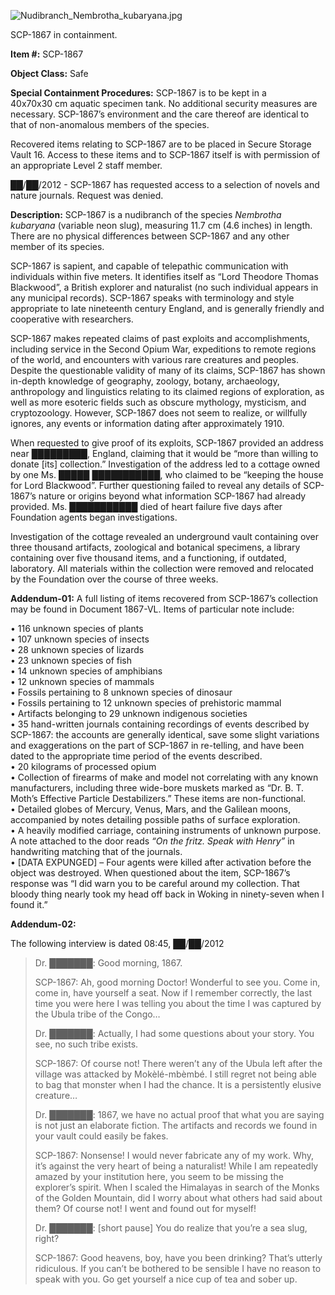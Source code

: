 ![Nudibranch_Nembrotha_kubaryana.jpg](http://scp-wiki.wdfiles.com/local--files/scp-1867/Nudibranch_Nembrotha_kubaryana.jpg)

SCP-1867 in containment.

**Item #:** SCP-1867

**Object Class:** Safe

**Special Containment Procedures:** SCP-1867 is to be kept in a 40x70x30 cm aquatic specimen tank. No additional security measures are necessary. SCP-1867’s environment and the care thereof are identical to that of non-anomalous members of the species.

Recovered items relating to SCP-1867 are to be placed in Secure Storage Vault 16. Access to these items and to SCP-1867 itself is with permission of an appropriate Level 2 staff member.

██/██/2012 - SCP-1867 has requested access to a selection of novels and nature journals. Request was denied.

**Description:** SCP-1867 is a nudibranch of the species _Nembrotha kubaryana_ (variable neon slug), measuring 11.7 cm (4.6 inches) in length. There are no physical differences between SCP-1867 and any other member of its species.

SCP-1867 is sapient, and capable of telepathic communication with individuals within five meters. It identifies itself as “Lord Theodore Thomas Blackwood”, a British explorer and naturalist (no such individual appears in any municipal records). SCP-1867 speaks with terminology and style appropriate to late nineteenth century England, and is generally friendly and cooperative with researchers.

SCP-1867 makes repeated claims of past exploits and accomplishments, including service in the Second Opium War, expeditions to remote regions of the world, and encounters with various rare creatures and peoples. Despite the questionable validity of many of its claims, SCP-1867 has shown in-depth knowledge of geography, zoology, botany, archaeology, anthropology and linguistics relating to its claimed regions of exploration, as well as more esoteric fields such as obscure mythology, mysticism, and cryptozoology. However, SCP-1867 does not seem to realize, or willfully ignores, any events or information dating after approximately 1910.

When requested to give proof of its exploits, SCP-1867 provided an address near █████████, England, claiming that it would be “more than willing to donate \[its\] collection.” Investigation of the address led to a cottage owned by one Ms. █████ ███████████, who claimed to be “keeping the house for Lord Blackwood”. Further questioning failed to reveal any details of SCP-1867’s nature or origins beyond what information SCP-1867 had already provided. Ms. ███████████ died of heart failure five days after Foundation agents began investigations.

Investigation of the cottage revealed an underground vault containing over three thousand artifacts, zoological and botanical specimens, a library containing over five thousand items, and a functioning, if outdated, laboratory. All materials within the collection were removed and relocated by the Foundation over the course of three weeks.

**Addendum-01:** A full listing of items recovered from SCP-1867’s collection may be found in Document 1867-VL. Items of particular note include:

• 116 unknown species of plants  
• 107 unknown species of insects  
• 28 unknown species of lizards  
• 23 unknown species of fish  
• 14 unknown species of amphibians  
• 12 unknown species of mammals  
• Fossils pertaining to 8 unknown species of dinosaur  
• Fossils pertaining to 12 unknown species of prehistoric mammal  
• Artifacts belonging to 29 unknown indigenous societies  
• 35 hand-written journals containing recordings of events described by SCP-1867: the accounts are generally identical, save some slight variations and exaggerations on the part of SCP-1867 in re-telling, and have been dated to the appropriate time period of the events described.  
• 20 kilograms of processed opium  
• Collection of firearms of make and model not correlating with any known manufacturers, including three wide-bore muskets marked as “Dr. B. T. Moth’s Effective Particle Destabilizers.” These items are non-functional.  
• Detailed globes of Mercury, Venus, Mars, and the Galilean moons, accompanied by notes detailing possible paths of surface exploration.  
• A heavily modified carriage, containing instruments of unknown purpose. A note attached to the door reads _“On the fritz. Speak with Henry”_ in handwriting matching that of the journals.  
• \[DATA EXPUNGED\] – Four agents were killed after activation before the object was destroyed. When questioned about the item, SCP-1867’s response was “I did warn you to be careful around my collection. That bloody thing nearly took my head off back in Woking in ninety-seven when I found it.”

**Addendum-02:**

The following interview is dated 08:45, ██/██/2012

> Dr. ███████: Good morning, 1867.
> 
> SCP-1867: Ah, good morning Doctor! Wonderful to see you. Come in, come in, have yourself a seat. Now if I remember correctly, the last time you were here I was telling you about the time I was captured by the Ubula tribe of the Congo…
> 
> Dr. ███████: Actually, I had some questions about your story. You see, no such tribe exists.
> 
> SCP-1867: Of course not! There weren’t any of the Ubula left after the village was attacked by Mokèlé-mbèmbé. I still regret not being able to bag that monster when I had the chance. It is a persistently elusive creature…
> 
> Dr. ███████: 1867, we have no actual proof that what you are saying is not just an elaborate fiction. The artifacts and records we found in your vault could easily be fakes.
> 
> SCP-1867: Nonsense! I would never fabricate any of my work. Why, it’s against the very heart of being a naturalist! While I am repeatedly amazed by your institution here, you seem to be missing the explorer’s spirit. When I scaled the Himalayas in search of the Monks of the Golden Mountain, did I worry about what others had said about them? Of course not! I went and found out for myself!
> 
> Dr. ███████: \[short pause\] You do realize that you’re a sea slug, right?
> 
> SCP-1867: Good heavens, boy, have you been drinking? That’s utterly ridiculous. If you can’t be bothered to be sensible I have no reason to speak with you. Go get yourself a nice cup of tea and sober up.